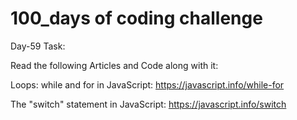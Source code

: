 # 100_days of coding challenge 

Day-59 Task:

Read the following Articles and Code along with it:

Loops: while and for in JavaScript: https://javascript.info/while-for

The "switch" statement in JavaScript: https://javascript.info/switch
